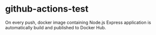 # github-actions-test

On every push, docker image containing Node.js Express application is automatically build and published to Docker Hub.
